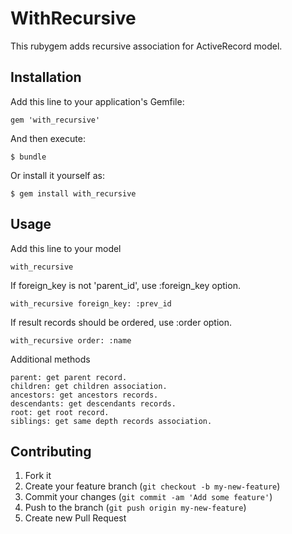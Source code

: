# WithRecursive

This rubygem adds recursive association for ActiveRecord model.

## Installation

Add this line to your application's Gemfile:

    gem 'with_recursive'

And then execute:

    $ bundle

Or install it yourself as:

    $ gem install with_recursive

## Usage

Add this line to your model

    with_recursive

If foreign_key is not 'parent_id', use :foreign_key option.

    with_recursive foreign_key: :prev_id

If result records should be ordered, use :order option.

    with_recursive order: :name

Additional methods

    parent: get parent record.
    children: get children association.
    ancestors: get ancestors records.
    descendants: get descendants records.
    root: get root record.
    siblings: get same depth records association.

## Contributing

1. Fork it
2. Create your feature branch (`git checkout -b my-new-feature`)
3. Commit your changes (`git commit -am 'Add some feature'`)
4. Push to the branch (`git push origin my-new-feature`)
5. Create new Pull Request
